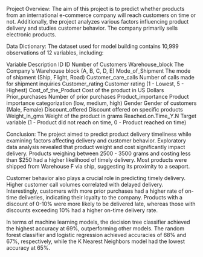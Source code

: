 Project Overview:
The aim of this project is to predict whether products from an international e-commerce company will reach customers on time or not. Additionally, the project analyzes various factors influencing product delivery and studies customer behavior. The company primarily sells electronic products.

Data Dictionary:
The dataset used for model building contains 10,999 observations of 12 variables, including:

Variable	                            Description
ID	                                ID Number of Customers
Warehouse_block	                    The Company's Warehouse block (A, B, C, D, E)
Mode_of_Shipment	                The mode of shipment (Ship, Flight, Road)
Customer_care_calls	                Number of calls made for shipment inquiries
Customer_rating	                    Customer rating (1 - Lowest, 5 - Highest)
Cost_of_the_Product	                Cost of the product in US Dollars
Prior_purchases	                    Number of prior purchases
Product_importance	                Product importance categorization (low, medium, high)
Gender	                            Gender of customers (Male, Female)
Discount_offered	                Discount offered on specific products
Weight_in_gms	                    Weight of the product in grams
Reached.on.Time_Y.N	                Target variable (1 - Product did not reach on time, 0 - Product reached on time)

Conclusion:
The project aimed to predict product delivery timeliness while examining factors affecting delivery and customer behavior. Exploratory data analysis revealed that product weight and cost significantly impact delivery. Products weighing between 2500 - 3500 grams and costing less than $250 had a higher likelihood of timely delivery. Most products were shipped from Warehouse F via ship, suggesting its proximity to a seaport.

Customer behavior also plays a crucial role in predicting timely delivery. Higher customer call volumes correlated with delayed delivery. Interestingly, customers with more prior purchases had a higher rate of on-time deliveries, indicating their loyalty to the company. Products with a discount of 0-10% were more likely to be delivered late, whereas those with discounts exceeding 10% had a higher on-time delivery rate.

In terms of machine learning models, the decision tree classifier achieved the highest accuracy at 69%, outperforming other models. The random forest classifier and logistic regression achieved accuracies of 68% and 67%, respectively, while the K Nearest Neighbors model had the lowest accuracy at 65%.